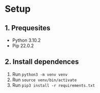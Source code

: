 # Setup
## 1. Prequesites
- Python 3.10.2
- Pip 22.0.2

## 2. Install dependences
1. Run `python3 -m venv venv`
2. Run `source venv/bin/activate`
1. Run `pip3 install -r requirements.txt`
